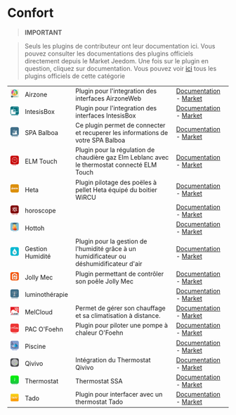 
# Confort


>**IMPORTANT**

>Seuls les plugins de contributeur ont leur documentation ici. Vous pouvez consulter les documentations des plugins officiels directement depuis le Market Jeedom. Une fois sur le plugin en question, cliquez sur documentation.
>Vous pouvez voir [ici](https://market.jeedom.com/index.php?v=d&p=market&type=plugin&categorie=wellness) tous les plugins officiels de cette catégorie

| | | | |
|--- | --- | --- | ---|
|<img src="AirzoneWeb/AirzoneWeb_icon.png" class="pluginLogo" width="100" />|Airzone|Plugin pour l'integration des interfaces AirzoneWeb|[Documentation](http://www.domoticadavinci.com/desarrollo-de-plugins/airzone-web-plugin-para-jeedom/) - [Market](https://market.jeedom.com/index.php?v=d&p=market_display&id=3926)|
|<img src="IntesisBoxWMP/IntesisBoxWMP_icon.png" class="pluginLogo" width="100" />|IntesisBox|Plugin pour l'integration des interfaces IntesisBox|[Documentation](https://nooblenabot.github.io/jeedom-plugin-IntesisBoxWMP/fr_FR/) - [Market](https://market.jeedom.com/index.php?v=d&p=market_display&id=3853)|
|<img src="balboa/balboa_icon.png" class="pluginLogo" width="100" />|SPA Balboa|Ce plugin permet de connecter et recuperer les informations de votre SPA Balboa|[Documentation](https://mika-nt28.github.io/Documentations/balboa/fr_FR/) - [Market](https://market.jeedom.com/index.php?v=d&p=market_display&id=3712)|
|<img src="elmtouch/elmtouch_icon.png" class="pluginLogo" width="100" />|ELM Touch|Plugin pour la régulation de chaudière gaz Elm Leblanc avec le thermostat connecté ELM Touch|[Documentation](https://jmvedrine.github.io/jeedom-elmtouch/fr_FR/) - [Market](https://market.jeedom.com/index.php?v=d&p=market_display&id=3281)|
|<img src="heta/heta_icon.png" class="pluginLogo" width="100" />|Heta|Plugin pilotage des poëles à pellet Heta équipé du boitier WiRCU|[Documentation](https://edeweerdt.github.io/jeedom_heta/fr_FR/) - [Market](https://market.jeedom.com/index.php?v=d&p=market_display&id=3646)|
|<img src="horoscope/horoscope_icon.png" class="pluginLogo" width="100" />|horoscope||[Documentation]() - [Market](https://market.jeedom.com/index.php?v=d&p=market_display&id=2727)|
|<img src="hottoh/hottoh_icon.png" class="pluginLogo" width="100" />|Hottoh||[Documentation](https://peofofo.github.io/jeedom_hottoh/fr_FR/) - [Market](https://market.jeedom.com/index.php?v=d&p=market_display&id=3670)|
|<img src="humidity/humidity_icon.png" class="pluginLogo" width="100" />|Gestion Humidité|Plugin pour la gestion de l'humidité grâce à un humidificateur ou déshumidificateur d'air|[Documentation](https://agp42.github.io/humidity/fr_FR/) - [Market](https://market.jeedom.com/index.php?v=d&p=market_display&id=3978)|
|<img src="jollymec/jollymec_icon.png" class="pluginLogo" width="100" />|Jolly Mec|Plugin permettant de contrôler son poêle Jolly Mec|[Documentation](https://d-kalck.github.io/plugin-jollymec/fr_FR/) - [Market](https://market.jeedom.com/index.php?v=d&p=market_display&id=3773)|
|<img src="luminotherapie/luminotherapie_icon.png" class="pluginLogo" width="100" />|luminothérapie||[Documentation](https://mika-nt28.github.io/Documentations/luminotherapie/fr_FR/) - [Market](https://market.jeedom.com/index.php?v=d&p=market_display&id=3095)|
|<img src="melcloud/melcloud_icon.png" class="pluginLogo" width="100" />|MelCloud|Permet de gérer son chauffage et sa climatisation à distance. |[Documentation]() - [Market](https://market.jeedom.com/index.php?v=d&p=market_display&id=2315)|
|<img src="ofoehn/ofoehn_icon.png" class="pluginLogo" width="100" />|PAC O'Foehn|Plugin pour piloter une pompe à chaleur O'Foehn|[Documentation](https://sattaz.github.io/Jeedom_OFoehn/fr_FR/) - [Market](https://market.jeedom.com/index.php?v=d&p=market_display&id=3769)|
|<img src="pool/pool_icon.png" class="pluginLogo" width="100" />|Piscine||[Documentation](https://scadinot.github.io/pool/fr_FR/) - [Market](https://market.jeedom.com/index.php?v=d&p=market_display&id=1801)|
|<img src="qivivo/qivivo_icon.png" class="pluginLogo" width="100" />|Qivivo|Intégration du Thermostat Qivivo|[Documentation](https://kiboost.github.io/jeedom_docs/plugins/qivivo/fr_FR/) - [Market](https://market.jeedom.com/index.php?v=d&p=market_display&id=3551)|
|<img src="ssaThermostat/ssaThermostat_icon.png" class="pluginLogo" width="100" />|Thermostat|Thermostat SSA|[Documentation](https://stephdocs.github.io/jeedomThermostat/) - [Market](https://market.jeedom.com/index.php?v=d&p=market_display&id=2636)|
|<img src="tado/tado_icon.png" class="pluginLogo" width="100" />|Tado|Plugin pour interfacer avec un thermostat Tado|[Documentation](https://rosnoun.github.io/jeedom-plugins-docs/tado/fr_FR/) - [Market](https://market.jeedom.com/index.php?v=d&p=market_display&id=3939)|
